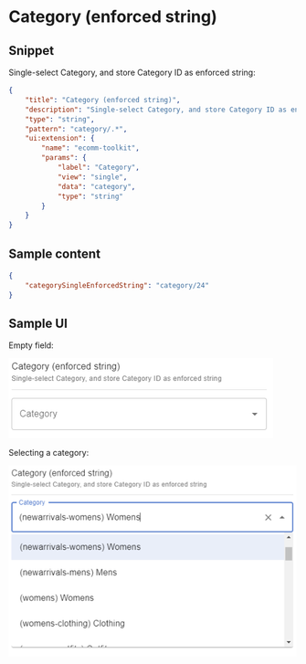 # Category (enforced string)

## Snippet

Single-select Category, and store Category ID as enforced string:

```json
{
    "title": "Category (enforced string)",
    "description": "Single-select Category, and store Category ID as enforced string",
    "type": "string",
    "pattern": "category/.*",
    "ui:extension": {
        "name": "ecomm-toolkit",
        "params": {
            "label": "Category",
            "view": "single",
            "data": "category",
            "type": "string"
        }
    }
}
```

## Sample content

```json
{
    "categorySingleEnforcedString": "category/24"
}
```

## Sample UI

Empty field:

![Sample UI](../../media/category-enforced-string.png)

Selecting a category:

![Sample UI](../../media/category-enforced-string2.png)
